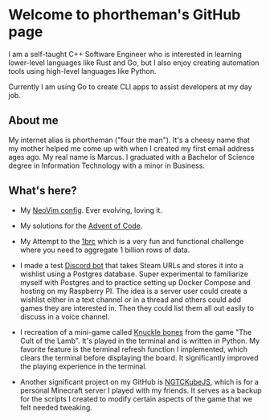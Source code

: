 # Welcome to phortheman's GitHub page
I am a self-taught C++ Software Engineer who is interested in learning lower-level languages like Rust and Go, but I also enjoy creating automation tools using high-level languages like Python.

Currently I am using Go to create CLI apps to assist developers at my day job.

## About me
My internet alias is phortheman ("four the man"). It's a cheesy name that my mother helped me come up with when I created my first email address ages ago. My real name is Marcus. I graduated with a Bachelor of Science degree in Information Technology with a minor in Business.

## What's here?

- My [NeoVim config](https://github.com/phortheman/nvim). Ever evolving, loving it.

- My solutions for the [Advent of Code]([https://github.com/phortheman/AdventOfCode]).

- My Attempt to the [1brc](https://github.com/phortheman/1brc_go) which is a very fun and functional challenge where you need to aggregate 1 billion rows of data.

- I made a test [Discord bot](https://github.com/phortheman/Steam_Group_Queue_Discord_Bot) that takes Steam URLs and stores it into a wishlist using a Postgres database. Super experimental to familiarize myself with Postgres and to practice setting up Docker Compose and hosting on my Raspberry PI. The idea is a server user could create a wishlist either in a text channel or in a thread and others could add games they are interested in. Then they could list them all out easily to discuss in a voice channel.

 - I recreation of a mini-game called [Knuckle bones](https://github.com/phortheman/KnuckleBonesPython) from the game "The Cult of the Lamb". It's played in the terminal and is written in Python. My favorite feature is the terminal refresh function I implemented, which clears the terminal before displaying the board. It significantly improved the playing experience in the terminal.

 - Another significant project on my GitHub is [NGTCKubeJS](https://github.com/phortheman/NGTCKubeJS), which is for a personal Minecraft server I played with my friends. It serves as a backup for the scripts I created to modify certain aspects of the game that we felt needed tweaking.
